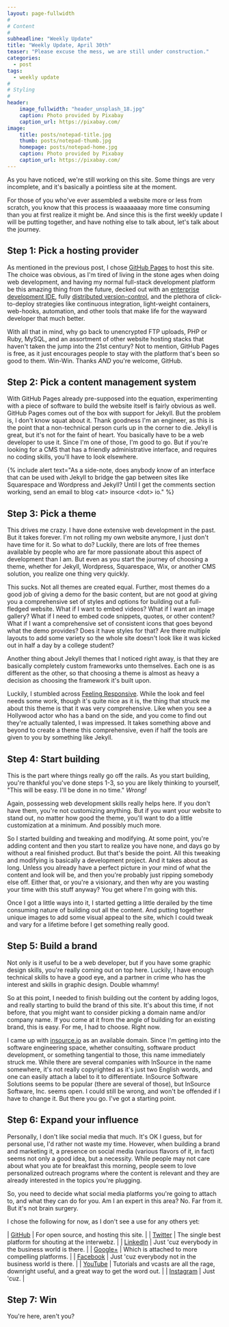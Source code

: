 ```yaml
---
layout: page-fullwidth
#
# Content
#
subheadline: "Weekly Update"
title: "Weekly Update, April 30th"
teaser: "Please excuse the mess, we are still under construction."
categories:
  - post
tags:
  - weekly update
#
# Styling
#
header:
    image_fullwidth: "header_unsplash_18.jpg"
    caption: Photo provided by Pixabay
    caption_url: https://pixabay.com/
image:
    title: posts/notepad-title.jpg
    thumb: posts/notepad-thumb.jpg
    homepage: posts/notepad-home.jpg
    caption: Photo provided by Pixabay
    caption_url: https://pixabay.com/
---
```

As you have noticed, we're still working on this site. Some things are very incomplete, and it's basically a pointless site at the moment.

For those of you who've ever assembled a website more or less from scratch, you know that this process is waaaaaaay more time consuming than you at first realize it might be. And since this is the first weekly update I will be putting together, and have nothing else to talk about, let's talk about the journey.

Step 1: Pick a hosting provider
---

As mentioned in the previous post, I chose [GitHub Pages][1] to host this site. The choice was obvious, as I'm tired of living in the stone ages when doing web development, and having my normal full-stack development platform be this amazing thing from the future, decked out with an [enterprise development IDE][2], fully [distributed version-control][3], and the plethora of click-to-deploy strategies like continuous integration, light-weight containers, web-hooks, automation, and other tools that make life for the wayward developer that much better.

With all that in mind, why go back to unencrypted FTP uploads, PHP or Ruby, MySQL, and an assortment of other website hosting stacks that haven't taken the jump into the 21st century? Not to mention, GitHub Pages is free, as it just encourages people to stay with the platform that's been so good to them. Win-Win. Thanks *AND* you're welcome, GitHub.

Step 2: Pick a content management system
---

With GitHub Pages already pre-supposed into the equation, experimenting with a piece of software to build the website itself is fairly obvious as well. GitHub Pages comes out of the box with support for Jekyll. But the problem is, I don't know squat about it. Thank goodness I'm an engineer, as this is the point that a non-technical person curls up in the corner to die. Jekyll is great, but it's not for the faint of heart. You basically have to be a web developer to use it. Since I'm one of those, I'm good to go. But if you're looking for a CMS that has a friendly administrative interface, and requires no coding skills, you'll have to look elsewhere.

{% include alert text="As a side-note, does anybody know of an interface that can be used with Jekyll to bridge the gap between sites like Squarespace and Wordpress and Jekyll? Until I get the comments section working, send an email to blog &lt;at&gt; insource &lt;dot&gt; io." %}

Step 3: Pick a theme
---

This drives me crazy. I have done extensive web development in the past. But it takes forever. I'm not rolling my own website anymore, I just don't have time for it. So what to do? Luckily, there are lots of free themes available by people who are far more passionate about this aspect of development than I am. But even as you start the journey of choosing a theme, whether for Jekyll, Wordpress, Squarespace, Wix, or another CMS solution, you realize one thing very quickly.

This sucks. Not all themes are created equal. Further, most themes do a good job of giving a demo for the basic content, but are not good at giving you a comprehensive set of styles and options for building out a full-fledged website. What if I want to embed videos? What if I want an image gallery? What if I need to embed code snippets, quotes, or other content? What if I want a comprehensive set of consistent icons that goes beyond what the demo provides? Does it have styles for that? Are there multiple layouts to add some variety so the whole site doesn't look like it was kicked out in half a day by a college student?

Another thing about Jekyll themes that I noticed right away, is that they are basically completely custom frameworks unto themselves. Each one is as different as the other, so that choosing a theme is almost as heavy a decision as choosing the framework it's built upon.

Luckily, I stumbled across [Feeling Responsive][4]. While the look and feel needs some work, though it's quite nice as it is, the thing that struck me about this theme is that it was very comprehensive. Like when you see a Hollywood actor who has a band on the side, and you come to find out they're actually talented, I was impressed. It takes something above and beyond to create a theme this comprehensive, even if half the tools are given to you by something like Jekyll.

Step 4: Start building
---

This is the part where things really go off the rails. As you start building, you're thankful you've done steps 1-3, so you are likely thinking to yourself, "This will be easy. I'll be done in no time." *Wrong!*

Again, possessing web development skills really helps here. If you don't have them, you're not customizing anything. But if you want your website to stand out, no matter how good the theme, you'll want to do a little customization at a minimum. And possibly much more.

So I started building and tweaking and modifying. At some point, you're adding content and then you start to realize you have none, and days go by without a real finished product. But that's beside the point. All this tweaking and modifying is basically a development project. And it takes about as long. Unless you already have a perfect picture in your mind of what the content and look will be, and then you're probably just ripping somebody else off. Either that, or you're a visionary, and then why are you wasting your time with this stuff anyway? You get where I'm going with this.

Once I got a little ways into it, I started getting a little derailed by the time consuming nature of building out all the content. And putting together unique images to add some visual appeal to the site, which I could tweak and vary for a lifetime before I get something really good.

Step 5: Build a brand
---

Not only is it useful to be a web developer, but if you have some graphic design skills, you're really coming out on top here. Luckily, I have enough technical skills to have a good eye, and a partner in crime who has the interest and skills in graphic design. Double whammy!

So at this point, I needed to finish building out the content by adding logos, and really starting to build the brand of this site. It's about this time, if not before, that you might want to consider picking a domain name and/or company name. If you come at it from the angle of building for an existing brand, this is easy. For me, I had to choose. Right now.

I came up with [insource.io][5] as an available domain. Since I'm getting into the software engineering space, whether consulting, software product development, or something tangential to those, this name immediately struck me. While there are several companies with InSource in the name somewhere, it's not really copyrighted as it's just two English words, and one can easily attach a label to it to differentiate. InSource Software Solutions seems to be popular (there are several of those), but InSource Software, Inc. seems open. I could still be wrong, and won't be offended if I have to change it. But there you go. I've got a starting point.

Step 6: Expand your influence
---

Personally, I don't like social media that much. It's OK I guess, but for personal use, I'd rather not waste my time. However, when building a brand and marketing it, a presence on social media (various flavors of it, in fact) seems not only a good idea, but a necessity. While people may not care about what you ate for breakfast this morning, people seem to love personalized outreach programs where the content is relevant and they are already interested in the topics you're plugging.

So, you need to decide what social media platforms you're going to attach to, and what they can do for you. Am I an expert in this area? No. Far from it. But it's not brain surgery.

I chose the following for now, as I don't see a use for any others yet:

| [GitHub][6]     | For open source, and hosting this site. |
| [Twitter][7]    | The single best platform for shouting at the interwebz. |
| [LinkedIn][8]   | Just 'cuz everybody in the business world is there. |
| [Google+][9]    | Which is attached to more compelling platforms. |
| [Facebook][10]  | Just 'cuz everybody not in the business world is there. |
| [YouTube][11]   | Tutorials and vcasts are all the rage, downright useful, and a great way to get the word out. |
| [Instagram][12] | Just 'cuz. |

Step 7: Win
---

You're here, aren't you?



 [1]: https://pages.github.com/
 [2]: https://www.jetbrains.com/idea/
 [3]: https://git-scm.com/
 [4]: http://phlow.github.io/feeling-responsive/
 [5]: http://insource.io/
 [6]: http://github.com/InSourceSoftware
 [7]: http://twitter.com/InSourceOmaha
 [8]: https://www.linkedin.com/company/insource-software
 [9]: https://plus.google.com/u/0/b/116388734123404805483/116388734123404805483
 [10]: http://www.facebook.com/InSourceSoftware
 [11]: https://www.youtube.com/channel/UCV28mr5gKHS2JDM1_ZoAmFA
 [12]: http://instagram.com/InSourceSoftware
 [13]: #
 [14]: #
 [15]: #